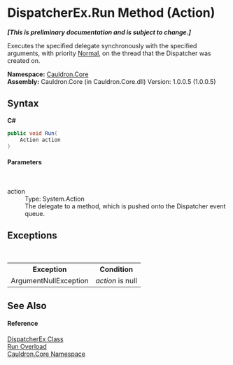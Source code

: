 # DispatcherEx.Run Method (Action)
 _**\[This is preliminary documentation and is subject to change.\]**_

Executes the specified delegate synchronously with the specified arguments, with priority <a href="T_Windows_UI_Core_CoreDispatcherPriority">Normal</a>, on the thread that the Dispatcher was created on.

**Namespace:**&nbsp;<a href="N_Cauldron_Core">Cauldron.Core</a><br />**Assembly:**&nbsp;Cauldron.Core (in Cauldron.Core.dll) Version: 1.0.0.5 (1.0.0.5)

## Syntax

**C#**<br />
``` C#
public void Run(
	Action action
)
```


#### Parameters
&nbsp;<dl><dt>action</dt><dd>Type: System.Action<br />The delegate to a method, which is pushed onto the Dispatcher event queue.</dd></dl>

## Exceptions
&nbsp;<table><tr><th>Exception</th><th>Condition</th></tr><tr><td>ArgumentNullException</td><td>*action* is null</td></tr></table>

## See Also


#### Reference
<a href="T_Cauldron_Core_DispatcherEx">DispatcherEx Class</a><br /><a href="Overload_Cauldron_Core_DispatcherEx_Run">Run Overload</a><br /><a href="N_Cauldron_Core">Cauldron.Core Namespace</a><br />